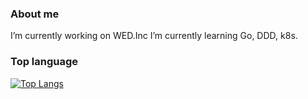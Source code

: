 ### About me 
I’m currently working on WED.Inc
I’m currently learning Go, DDD, k8s.


### Top language
[![Top Langs](https://github-readme-stats.vercel.app/api/top-langs/?username=TonoFumi)](https://github.com/anuraghazra/github-readme-stats)


<!--
**TonoFumi/TonoFumi** is a ✨ _special_ ✨ repository because its `README.md` (this file) appears on your GitHub profile.

Here are some ideas to get you started:
- 👯 I’m looking to collaborate on ...
- 🤔 I’m looking for help with ...
- 💬 Ask me about ...
- 📫 How to reach me: ...
- 😄 Pronouns: ...
- ⚡ Fun fact: ...
-->
